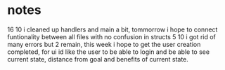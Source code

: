 # notes

16 10 i cleaned up handlers and main a bit, tommorrow i hope to connect funtionality between all files with no confusion in structs
5 10 i got rid of many errors but 2 remain, this week i hope to get the user creation completed, for ui id like the user to be able to login and be able to see current state, distance from goal and benefits of current state.
